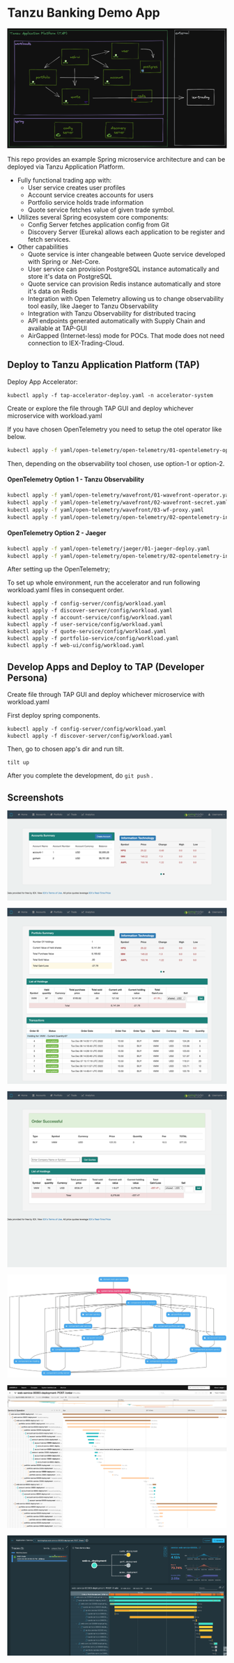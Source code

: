 # Tanzu Banking Demo App

![Alt text](images/banking-demo-arch-claims.png?raw=true "Architecture")

This repo provides an example Spring microservice architecture and can be deployed via Tanzu Application Platform.

- Fully functional trading app with:
  - User service creates user profiles
  - Account service creates accounts for users
  - Portfolio service holds trade information
  - Quote service fetches value of given trade symbol.
- Utilizes several Spring ecosystem core components:
  - Config Server fetches application config from Git
  - Discovery Server (Eureka) allows each application to be register and fetch services.
- Other capabilities
  - Quote service is inter changeable between Quote service developed with Spring or .Net-Core.
  - User service can provision PostgreSQL instance automatically and store it's data on PostgreSQL
  - Quote service can provision Redis instance automatically and store it's data on Redis
  - Integration with Open Telemetry allowing us to change observability tool easily, like Jaeger to Tanzu Observability
  - Integration with Tanzu Observability for distributed tracing
  - API endpoints generated automatically with Supply Chain and available at TAP-GUI
  - AirGapped (Internet-less) mode for POCs. That mode does not need connection to IEX-Trading-Cloud.


## Deploy to Tanzu Application Platform (TAP)

Deploy App Accelerator:
```
kubectl apply -f tap-accelerator-deploy.yaml -n accelerator-system
```

Create or explore the file through TAP GUI and deploy whichever microservice with workload.yaml

If you have chosen OpenTelemetry you need to setup the otel operator like below.

```bash
kubectl apply -f yaml/open-telemetry/open-telemetry/01-opentelemetry-operator.yaml

```
Then, depending on the observability tool chosen, use option-1 or option-2.

#### OpenTelemetry Option 1 - Tanzu Observability 

```bash
kubectl apply -f yaml/open-telemetry/wavefront/01-wavefront-operator.yaml
kubectl apply -f yaml/open-telemetry/wavefront/02-wavefront-secret.yaml
kubectl apply -f yaml/open-telemetry/wavefront/03-wf-proxy.yaml
kubectl apply -f yaml/open-telemetry/open-telemetry/02-opentelemetry-instrumentation.yaml
```

#### OpenTelemetry Option 2 - Jaeger

```bash
kubectl apply -f yaml/open-telemetry/jaeger/01-jaeger-deploy.yaml
kubectl apply -f yaml/open-telemetry/open-telemetry/02-opentelemetry-instrumentation.yaml
```

After setting up the OpenTelemetry;

To set up whole environment, run the accelerator and run following workload.yaml files in consequent order.
```
kubectl apply -f config-server/config/workload.yaml
kubectl apply -f discover-server/config/workload.yaml
kubectl apply -f account-service/config/workload.yaml
kubectl apply -f user-service/config/workload.yaml
kubectl apply -f quote-service/config/workload.yaml
kubectl apply -f portfolio-service/config/workload.yaml
kubectl apply -f web-ui/config/workload.yaml
```


## Develop Apps and Deploy to TAP (Developer Persona)

Create file through TAP GUI and deploy whichever microservice with workload.yaml

First deploy spring components.
```
kubectl apply -f config-server/config/workload.yaml
kubectl apply -f discover-server/config/workload.yaml
```

Then, go to chosen app's dir and run tilt.

```
tilt up
```

After you complete the development, do ```git push```  .

## Screenshots

![Alt text](images/accounts.png?raw=true "Accounts")

![Alt text](images/portfolio.png?raw=true "Portfolio")

![Alt text](images/trade.png?raw=true "Trade")

![Alt text](images/dependency-diagram.png?raw=true "TAP Dependency Diagram")

![Alt text](images/jaeger-distributed.png?raw=true "Jaeger Distributed Tracing")

![Alt text](images/to-distributed.png?raw=true "Tanzu Observability Distributed Tracing")